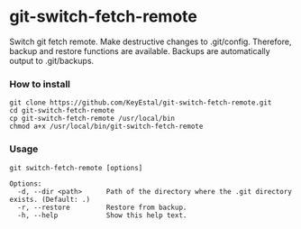# git-switch-fetch-remote
Switch git fetch remote. Make destructive changes to .git/config. 
Therefore, backup and restore functions are available.
Backups are automatically output to .git/backups.

### How to install
```
git clone https://github.com/KeyEstal/git-switch-fetch-remote.git
cd git-switch-fetch-remote
cp git-switch-fetch-remote /usr/local/bin
chmod a+x /usr/local/bin/git-switch-fetch-remote
```

### Usage
```
git switch-fetch-remote [options]

Options:
  -d, --dir <path>      Path of the directory where the .git directory exists. (Default: .)
  -r, --restore         Restore from backup.
  -h, --help            Show this help text.
```

